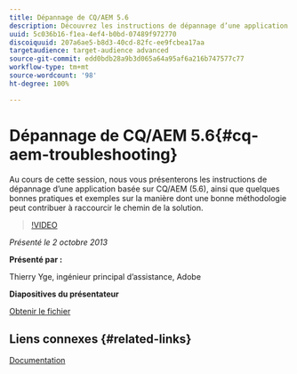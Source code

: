 ```yaml
---
title: Dépannage de CQ/AEM 5.6
description: Découvrez les instructions de dépannage d’une application basée sur CQ/AEM (5.6), ainsi que quelques bonnes pratiques et exemples sur la manière dont une bonne méthodologie peut contribuer à raccourcir le chemin de la solution.
uuid: 5c036b16-f1ea-4ef4-b0bd-07489f972770
discoiquuid: 207a6ae5-b8d3-40cd-82fc-ee9fcbea17aa
targetaudience: target-audience advanced
source-git-commit: edd0bdb28a9b3d065a64a95af6a216b747577c77
workflow-type: tm+mt
source-wordcount: '98'
ht-degree: 100%

---
```


# Dépannage de CQ/AEM 5.6{#cq-aem-troubleshooting}

Au cours de cette session, nous vous présenterons les instructions de dépannage d’une application basée sur CQ/AEM (5.6), ainsi que quelques bonnes pratiques et exemples sur la manière dont une bonne méthodologie peut contribuer à raccourcir le chemin de la solution.

>[!VIDEO](https://video.tv.adobe.com/v/19571/?quality=9)

*Présenté le 2 octobre 2013*

**Présenté par :**

Thierry Yge, ingénieur principal d’assistance, Adobe

**Diapositives du présentateur**

[Obtenir le fichier](assets/gems-cq-troubleshoot-ppt-2.pdf)

## Liens connexes {#related-links}

[Documentation](http://docs.adobe.com/docs/en/cq/current/howto/troubleshoot.html)
